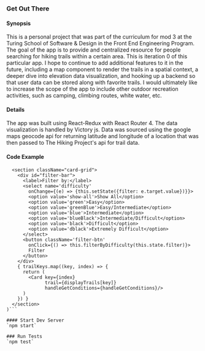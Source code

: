 ### Get Out There

#### Synopsis
This is a personal project that was part of the curriculum for mod 3 at the Turing School of Software & Design in the Front End Engineering Program. The goal of the app is to provide and centralized resource for people searching for hiking trails within a certain area. This is iteration 0 of this particular app. I hope to continue to add additional features to it in the future, including a map component to render the trails in a spatial context, a deeper dive into elevation data visualization, and hooking up a backend so that user data can be stored along with favorite trails. I would ultimately like to increase the scope of the app to include other outdoor recreation activities, such as camping, climbing routes, white water, etc.

#### Details
The app was built using React-Redux with React Router 4. The data visualization is handled by Victory js. Data was sourced using the google maps geocode api for returning latitude and longitude of a location that was then passed to The Hiking Project's api for trail data.

#### Code Example
```return (
  <section className="card-grid">
    <div id="filter-bar">
      <label>Filter by:</label>
      <select name='difficulty'
        onChange={(e) => {this.setState({filter: e.target.value})}}>
        <option value='show-all'>Show All</option>
        <option value='green'>Easy</option>
        <option value='greenBlue'>Easy/Intermediate</option>
        <option value='blue'>Intermediate</option>
        <option value='blueBlack'>Intermediate/Difficult</option>
        <option value='black'>Difficult</option>
        <option value='dblack'>Extremely Difficult</option>
      </select>
      <button className='filter-btn'
        onClick={() => this.filterByDifficulty(this.state.filter)}>
        Filter
      </button>
    </div>
    { trailKeys.map((key, index) => {
      return (
        <Card key={index}
              trail={displayTrails[key]}
              handleGetConditions={handleGetConditions}/>
      )
    }) }
  </section>
)```

#### Start Dev Server
`npm start`  

### Run Tests
`npm test`
